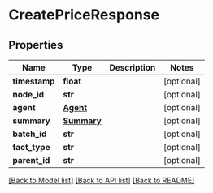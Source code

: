 # CreatePriceResponse

## Properties
Name | Type | Description | Notes
------------ | ------------- | ------------- | -------------
**timestamp** | **float** |  | [optional] 
**node_id** | **str** |  | [optional] 
**agent** | [**Agent**](Agent.md) |  | [optional] 
**summary** | [**Summary**](Summary.md) |  | [optional] 
**batch_id** | **str** |  | [optional] 
**fact_type** | **str** |  | [optional] 
**parent_id** | **str** |  | [optional] 

[[Back to Model list]](../README.md#documentation-for-models) [[Back to API list]](../README.md#documentation-for-api-endpoints) [[Back to README]](../README.md)


